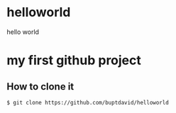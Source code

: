 helloworld
==========

hello world
# my first github project

## How to clone it
	$ git clone https://github.com/buptdavid/helloworld
